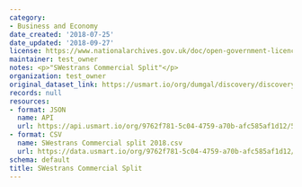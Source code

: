 ```yaml
---
category:
- Business and Economy
date_created: '2018-07-25'
date_updated: '2018-09-27'
license: https://www.nationalarchives.gov.uk/doc/open-government-licence/version/3/
maintainer: test_owner
notes: <p>"SWestrans Commercial Split"</p>
organization: test_owner
original_dataset_link: https://usmart.io/org/dumgal/discovery/discovery-view-detail/84085b60-c17d-445e-89c2-03d3862aba7a
records: null
resources:
- format: JSON
  name: API
  url: https://api.usmart.io/org/9762f781-5c04-4759-a70b-afc585af1d12/5daa415c-869e-43be-bd0d-06a58b802945/1/urql
- format: CSV
  name: SWestrans Commercial split 2018.csv
  url: https://data.usmart.io/org/9762f781-5c04-4759-a70b-afc585af1d12/resource?resourceGUID=ac89c2de-4a8d-4bfc-b574-e4c28412bcf1
schema: default
title: SWestrans Commercial Split
---
```

